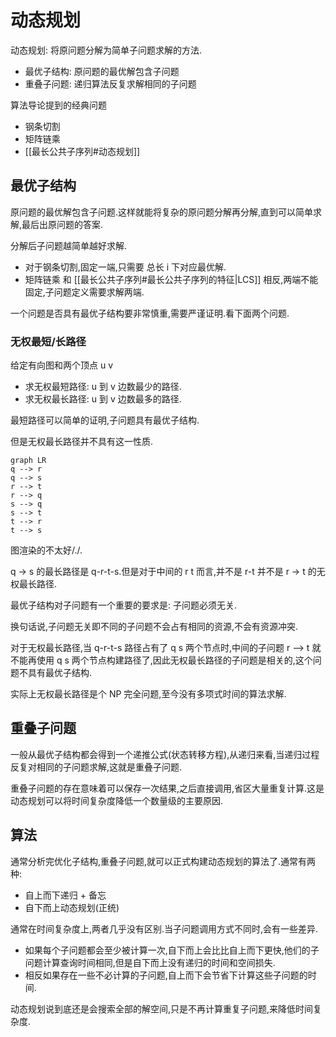 # 动态规划

动态规划: 将原问题分解为简单子问题求解的方法.

- 最优子结构: 原问题的最优解包含子问题
- 重叠子问题: 递归算法反复求解相同的子问题

算法导论提到的经典问题

- 钢条切割
- 矩阵链乘
- [[最长公共子序列#动态规划]]

## 最优子结构

原问题的最优解包含子问题.这样就能将复杂的原问题分解再分解,直到可以简单求解,最后出原问题的答案.

分解后子问题越简单越好求解.

- 对于钢条切割,固定一端,只需要 总长 i 下对应最优解.
- 矩阵链乘 和 [[最长公共子序列#最长公共子序列的特征|LCS]] 相反,两端不能固定,子问题定义需要求解两端.

一个问题是否具有最优子结构要非常慎重,需要严谨证明.看下面两个问题.

### 无权最短/长路径

给定有向图和两个顶点 u v

- 求无权最短路径: u 到 v 边数最少的路径.
- 求无权最长路径: u 到 v 边数最多的路径.

最短路径可以简单的证明,子问题具有最优子结构.

但是无权最长路径并不具有这一性质.

```mermaid
graph LR
q --> r
q --> s
r --> t
r --> q
s --> q
s --> t
t --> r
t --> s
```

图渲染的不太好/./.

q -> s 的最长路径是 q-r-t-s.但是对于中间的 r t 而言,并不是 r-t 并不是 r -> t 的无权最长路径.

最优子结构对子问题有一个重要的要求是: 子问题必须无关.

换句话说,子问题无关即不同的子问题不会占有相同的资源,不会有资源冲突.

对于无权最长路径,当  q-r-t-s 路径占有了 q s 两个节点时,中间的子问题 r --> t 就不能再使用 q s 两个节点构建路径了,因此无权最长路径的子问题是相关的,这个问题不具有最优子结构.

实际上无权最长路径是个 NP 完全问题,至今没有多项式时间的算法求解.

## 重叠子问题

一般从最优子结构都会得到一个递推公式(状态转移方程),从递归来看,当递归过程反复对相同的子问题求解,这就是重叠子问题.

重叠子问题的存在意味着可以保存一次结果,之后直接调用,省区大量重复计算.这是动态规划可以将时间复杂度降低一个数量级的主要原因.

## 算法

通常分析完优化子结构,重叠子问题,就可以正式构建动态规划的算法了.通常有两种:

- 自上而下递归 + 备忘
- 自下而上动态规划(正统)

通常在时间复杂度上,两者几乎没有区别.当子问题调用方式不同时,会有一些差异.

- 如果每个子问题都会至少被计算一次,自下而上会比比自上而下更快,他们的子问题计算查询时间相同,但是自下而上没有递归的时间和空间损失.
- 相反如果存在一些不必计算的子问题,自上而下会节省下计算这些子问题的时间.

动态规划说到底还是会搜索全部的解空间,只是不再计算重复子问题,来降低时间复杂度.
